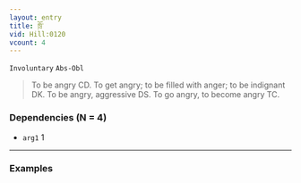 ```yaml
---
layout: entry
title: ཁྲོ་
vid: Hill:0120
vcount: 4
---
```

`Involuntary` `Abs-Obl`
> To be angry CD\.
 To get angry; to be filled with anger; to be indignant DK\.
 To be angry, aggressive DS\.
 To go angry, to become angry TC\.

### Dependencies (N = 4)
* `arg1` 1

---

### Examples



